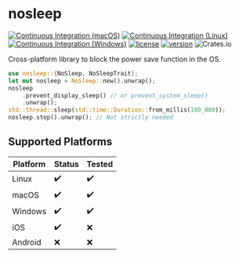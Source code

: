 # nosleep

[![Continuous Integration (macOS)](https://github.com/pevers/nosleep/actions/workflows/mac.yml/badge.svg)](https://github.com/pevers/nosleep/actions/workflows/mac.yml) [![Continuous Integration (Linux)](https://github.com/pevers/nosleep/actions/workflows/linux.yaml/badge.svg)](https://github.com/pevers/nosleep/actions/workflows/linux.yaml) [![Continuous Integration (Windows)](https://github.com/pevers/nosleep/actions/workflows/windows.yaml/badge.svg)](https://github.com/pevers/nosleep/actions/workflows/windows.yaml) [![license](https://img.shields.io/crates/l/nosleep?style=flat-square)](https://crates.io/crates/nosleep/) [![version](https://img.shields.io/crates/v/nosleep?style=flat-square)](https://crates.io/crates/nosleep/) ![Crates.io](https://img.shields.io/crates/d/nosleep?style=flat-square)

Cross-platform library to block the power save function in the OS.

```rust
use nosleep::{NoSleep, NoSleepTrait};
let mut nosleep = NoSleep::new().unwrap();
nosleep
    .prevent_display_sleep() // or prevent_system_sleep()
    .unwrap();
std::thread::sleep(std::time::Duration::from_millis(180_000));
nosleep.stop().unwrap(); // Not strictly needed
```

## Supported Platforms

| Platform | Status | Tested |
|----------|--------|--------|
| Linux    | ✔️      | ✔️      |
| macOS    | ✔️      | ✔️      |
| Windows  | ✔️      | ✔️      |
| iOS      | ✔️      | ❌      |    
| Android  | ❌      | ❌     |